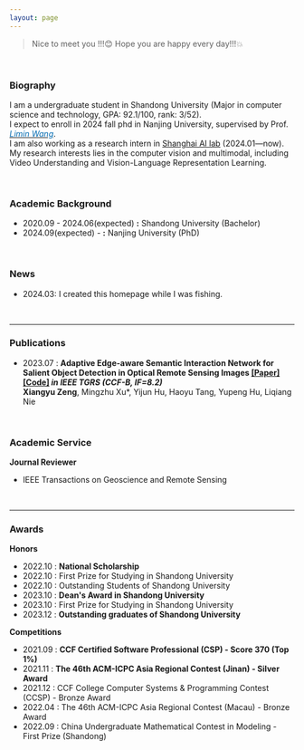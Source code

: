 ```yaml
---
layout: page
---
```


> Nice to meet you !!!😊 Hope you are happy every day!!!💥

<br> 

### Biography

I am a undergraduate student in Shandong University (Major in computer science and technology, GPA: 92.1/100, rank: 3/52). 
<br>
I expect to enroll in 2024 fall phd in Nanjing University, supervised by Prof. [*<font color="#006ab1">Limin Wang</font>*](https://wanglimin.github.io/). 
<br>
I am also working as a research intern in [Shanghai AI lab](https://www.shlab.org.cn/) (2024.01—now).
<br>
My research interests lies in the computer vision and multimodal, including Video Understanding and Vision-Language Representation Learning.

<br>

### Academic Background

- 2020.09 - 2024.06(expected) **:** Shandong University (Bachelor)
- 2024.09(expected) - **:** Nanjing University (PhD)

<br>

### News

- 2024.03: I created this homepage while I was fishing.

<br>

---

### Publications

- 2023.07 : **Adaptive Edge-aware Semantic Interaction Network for Salient Object Detection in Optical Remote Sensing Images [[Paper]](https://ieeexplore.ieee.org/abstract/document/10198281/) [[Code]](https://github.com/xumingzhu989/AESINet-TGRS) *in IEEE TGRS (CCF-B, IF=8.2)*** <br>
**Xiangyu Zeng**, Mingzhu Xu*, Yijun Hu, Haoyu Tang, Yupeng Hu, Liqiang Nie

<br>

### Academic Service

 **Journal Reviewer**
- IEEE Transactions on Geoscience and Remote Sensing

<br>

---

### Awards 

 **Honors**
- 2022.10 : **National Scholarship**
- 2022.10 : First Prize for Studying in Shandong University
- 2022.10 : Outstanding Students of Shandong University
- 2023.10 : **Dean's Award in Shandong University**
- 2023.10 : First Prize for Studying in Shandong University
- 2023.12 : **Outstanding graduates of Shandong University**

**Competitions**
- 2021.09 : **CCF Certified Software Professional (CSP) - Score 370 (Top 1%)**
- 2021.11 : **The 46th ACM-ICPC Asia Regional Contest (Jinan) - Silver Award**
- 2021.12 : CCF College Computer Systems & Programming Contest (CCSP) - Bronze Award
- 2022.04 : The 46th ACM-ICPC Asia Regional Contest (Macau) - Bronze Award
- 2022.09 : China Undergraduate Mathematical Contest in Modeling - First Prize (Shandong)
